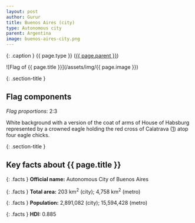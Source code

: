 ```yaml
---
layout: post
author: Gurur
title: Buenos Aires (city)
type: Autonomous city
parent: Argentina
image: buenos-aires-city.png
---
```

{: .caption }
{{ page.type }} ([{{ page.parent }}](/2019/03/11/argentina.html))

![Flag of {{ page.title }}](/assets/img/{{ page.image }})

{: .section-title }
## Flag components

*Flag proportions*: 2:3

White background with a version of the coat of arms of House of Habsburg represented by a crowned eagle holding the red cross of Calatrava (<span class="source-link">[1](https://www.crwflags.com/fotw/flags/rel-chor.html#calatrava)</span>) atop four eagle chicks.

{: .section-title }
## Key facts about {{ page.title }}

{: .facts }
**Official name:** Autonomous City of Buenos Aires

{: .facts }
**Total area:** 203 km<sup>2</sup> (city); 4,758 km<sup>2</sup> (metro)

{: .facts }
**Population:** 2,891,082 (city); 15,594,428 (metro)

{: .facts }
**HDI:** 0.885